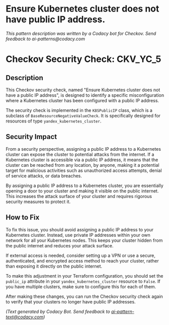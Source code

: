 # Ensure Kubernetes cluster does not have public IP address.

_This pattern description was written by a Codacy bot for Checkov. Send feedback to ai-patterns@codacy.com_

# Checkov Security Check: CKV_YC_5

## Description

This Checkov security check, named "Ensure Kubernetes cluster does not have a public IP address", is designed to identify a specific misconfiguration where a Kubernetes cluster has been configured with a public IP address.

The security check is implemented in the `K8SPublicIP` class, which is a subclass of `BaseResourceNegativeValueCheck`. It is specifically designed for resources of type `yandex_kubernetes_cluster`.

## Security Impact

From a security perspective, assigning a public IP address to a Kubernetes cluster can expose the cluster to potential attacks from the internet. If a Kubernetes cluster is accessible via a public IP address, it means that the cluster can be reached from any location, by anyone, making it a potential target for malicious activities such as unauthorized access attempts, denial of service attacks, or data breaches.

By assigning a public IP address to a Kubernetes cluster, you are essentially opening a door to your cluster and making it visible on the public internet. This increases the attack surface of your cluster and requires rigorous security measures to protect it.

## How to Fix

To fix this issue, you should avoid assigning a public IP address to your Kubernetes cluster. Instead, use private IP addresses within your own network for all your Kubernetes nodes. This keeps your cluster hidden from the public internet and reduces your attack surface.

If external access is needed, consider setting up a VPN or use a secure, authenticated, and encrypted access method to reach your cluster, rather than exposing it directly on the public internet.

To make this adjustment in your Terraform configuration, you should set the `public_ip` attribute in your `yandex_kubernetes_cluster` resource to `False`. If you have multiple clusters, make sure to configure this for each of them. 

After making these changes, you can run the Checkov security check again to verify that your clusters no longer have public IP addresses.

_(Text generated by Codacy Bot. Send feedback to ai-pattern-text@codacy.com)_
